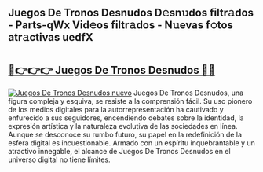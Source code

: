 ## Juegos De Tronos Desnudos D𝚎sn𝚞dos filtr𝚊dos - Parts-qWx Vid𝚎os filtr𝚊dos - N𝚞evas f𝚘tos atr𝚊ctivas uedfX

# <h2><a href="http://mb0cq8.tromn.icu/?c=Juegos+De+Tronos+Desnudos">🔗👉👉👉 Juegos De Tronos Desnudos 🔗🔗</a></h2>

[![Juegos De Tronos Desnudos nuevo](https://i.imgur.com/pEAQMta.gif)](http://mb0cq8.tromn.icu/?c=Juegos+De+Tronos+Desnudos)
Juegos De Tronos Desnudos, una figura compleja y esquiva, se resiste a la comprensión fácil. Su uso pionero de los medios digitales para la autorrepresentación ha cautivado y enfurecido a sus seguidores, encendiendo debates sobre la identidad, la expresión artística y la naturaleza evolutiva de las sociedades en línea. Aunque se desconoce su rumbo futuro, su papel en la redefinición de la esfera digital es incuestionable. Armado con un espíritu inquebrantable y un atractivo innegable, el alcance de Juegos De Tronos Desnudos en el universo digital no tiene límites.
